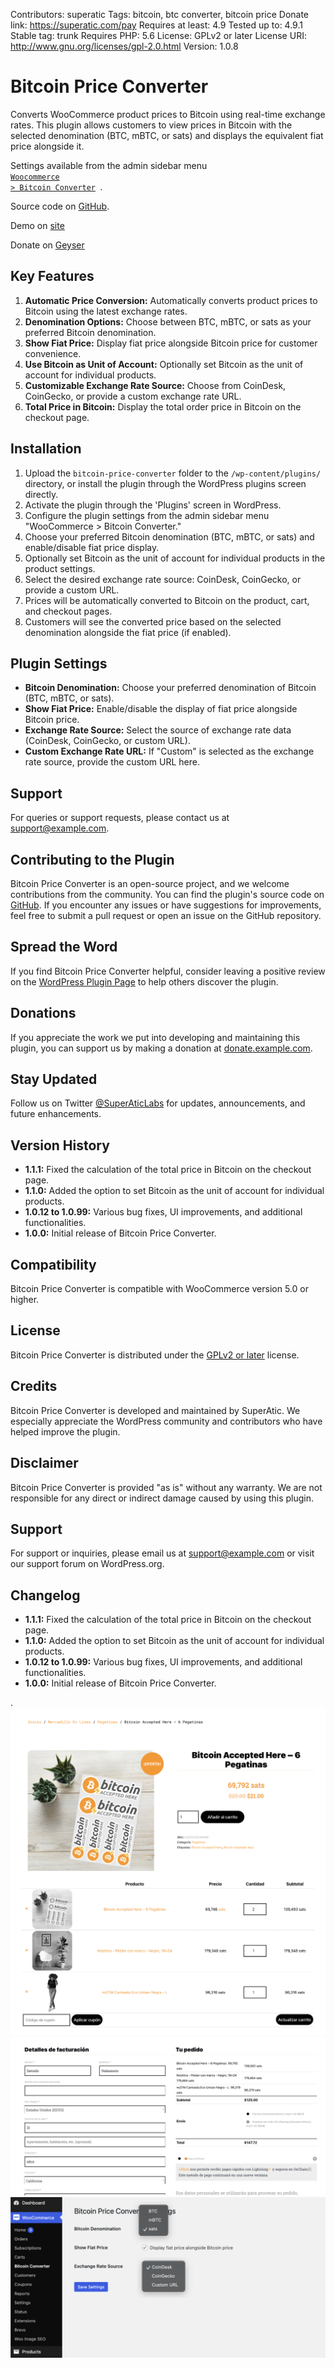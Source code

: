 Contributors: superatic
Tags: bitcoin, btc converter, bitcoin price
Donate link: https://superatic.com/pay
Requires at least: 4.9
Tested up to: 4.9.1
Stable tag: trunk
Requires PHP: 5.6
License: GPLv2 or later
License URI: http://www.gnu.org/licenses/gpl-2.0.html
Version: 1.0.8

# Bitcoin Price Converter

Converts WooCommerce product prices to Bitcoin using real-time exchange rates. This plugin allows customers to view prices in Bitcoin with the selected denomination (BTC, mBTC, or sats) and displays the equivalent fiat price alongside it.

Settings available from the admin sidebar menu <code> <a href="/wp-admin/admin.php?page=bitcoin_price_converter_settings">Woocommerce > Bitcoin Converter</a> </code>. 

Source code on <a href="https://github.com/SuperAtic-LABS/Bitcoin-Price-Converter" target="_blank">GitHub</a>.

Demo on [site](https://veintiuno.world/m/digitales/bitcoin-price-co…ocommerce-plugin/)

Donate on [Geyser](https://geyser.fund/project/bitcoinpriceconverterwordpressplugin)


## Key Features

1. **Automatic Price Conversion:** Automatically converts product prices to Bitcoin using the latest exchange rates.
2. **Denomination Options:** Choose between BTC, mBTC, or sats as your preferred Bitcoin denomination.
3. **Show Fiat Price:** Display fiat price alongside Bitcoin price for customer convenience.
4. **Use Bitcoin as Unit of Account:** Optionally set Bitcoin as the unit of account for individual products.
5. **Customizable Exchange Rate Source:** Choose from CoinDesk, CoinGecko, or provide a custom exchange rate URL.
6. **Total Price in Bitcoin:** Display the total order price in Bitcoin on the checkout page.

## Installation

1. Upload the `bitcoin-price-converter` folder to the `/wp-content/plugins/` directory, or install the plugin through the WordPress plugins screen directly.
2. Activate the plugin through the 'Plugins' screen in WordPress.
3. Configure the plugin settings from the admin sidebar menu "WooCommerce > Bitcoin Converter."
4. Choose your preferred Bitcoin denomination (BTC, mBTC, or sats) and enable/disable fiat price display.
5. Optionally set Bitcoin as the unit of account for individual products in the product settings.
6. Select the desired exchange rate source: CoinDesk, CoinGecko, or provide a custom URL.
7. Prices will be automatically converted to Bitcoin on the product, cart, and checkout pages.
8. Customers will see the converted price based on the selected denomination alongside the fiat price (if enabled).

## Plugin Settings

- **Bitcoin Denomination:** Choose your preferred denomination of Bitcoin (BTC, mBTC, or sats).
- **Show Fiat Price:** Enable/disable the display of fiat price alongside Bitcoin price.
- **Exchange Rate Source:** Select the source of exchange rate data (CoinDesk, CoinGecko, or custom URL).
- **Custom Exchange Rate URL:** If "Custom" is selected as the exchange rate source, provide the custom URL here.

## Support

For queries or support requests, please contact us at support@example.com.

## Contributing to the Plugin

Bitcoin Price Converter is an open-source project, and we welcome contributions from the community. You can find the plugin's source code on [GitHub](https://github.com/SuperAtic-LABS/Bitcoin-Price-Converter). If you encounter any issues or have suggestions for improvements, feel free to submit a pull request or open an issue on the GitHub repository.

## Spread the Word

If you find Bitcoin Price Converter helpful, consider leaving a positive review on the [WordPress Plugin Page](https://wordpress.org/plugins/bitcoin-price-converter) to help others discover the plugin.

## Donations

If you appreciate the work we put into developing and maintaining this plugin, you can support us by making a donation at [donate.example.com](https://donate.example.com).

## Stay Updated

Follow us on Twitter [@SuperAticLabs](https://twitter.com/SuperAticLabs) for updates, announcements, and future enhancements.

## Version History

- **1.1.1:** Fixed the calculation of the total price in Bitcoin on the checkout page.
- **1.1.0:** Added the option to set Bitcoin as the unit of account for individual products.
- **1.0.12 to 1.0.99:** Various bug fixes, UI improvements, and additional functionalities.
- **1.0.0:** Initial release of Bitcoin Price Converter.

## Compatibility

Bitcoin Price Converter is compatible with WooCommerce version 5.0 or higher.

## License

Bitcoin Price Converter is distributed under the [GPLv2 or later](https://www.gnu.org/licenses/gpl-2.0.html) license.

## Credits

Bitcoin Price Converter is developed and maintained by SuperAtic. We especially appreciate the WordPress community and contributors who have helped improve the plugin.

## Disclaimer

Bitcoin Price Converter is provided "as is" without any warranty. We are not responsible for any direct or indirect damage caused by using this plugin.

## Support

For support or inquiries, please email us at support@example.com or visit our support forum on WordPress.org.

## Changelog

- **1.1.1:** Fixed the calculation of the total price in Bitcoin on the checkout page.
- **1.1.0:** Added the option to set Bitcoin as the unit of account for individual products.
- **1.0.12 to 1.0.99:** Various bug fixes, UI improvements, and additional functionalities.
- **1.0.0:** Initial release of Bitcoin Price Converter.

.
![](https://github.com/SuperAtic-LABS/Bitcoin-Price-Converter/blob/main/screenshot-1.png)
![](https://github.com/SuperAtic-LABS/Bitcoin-Price-Converter/blob/main/screenshot-2.png)
![](https://github.com/SuperAtic-LABS/Bitcoin-Price-Converter/blob/main/screenshot-3.png)
![](https://github.com/SuperAtic-LABS/Bitcoin-Price-Converter/blob/main/screenshot-4.png)

